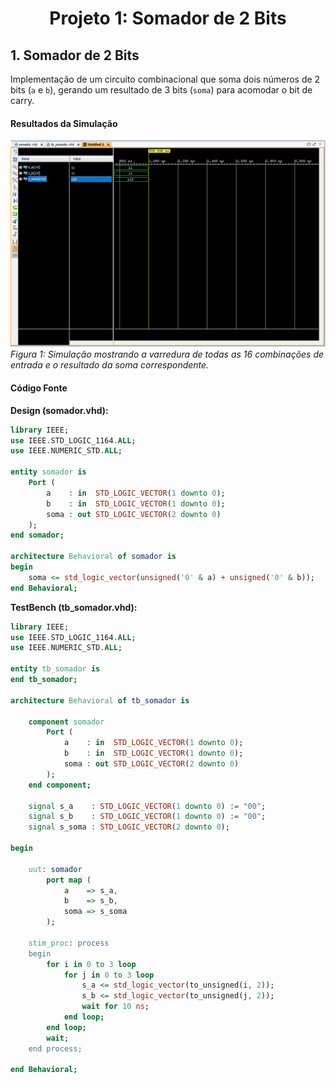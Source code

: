 <div align="center">

# Projeto 1: Somador de 2 Bits

</div>

## 1. Somador de 2 Bits

Implementação de um circuito combinacional que soma dois números de 2 bits (`a` e `b`), gerando um resultado de 3 bits (`soma`) para acomodar o bit de carry.

#### Resultados da Simulação
![Simulação do Somador de 2 Bits](somador.png)
*Figura 1: Simulação mostrando a varredura de todas as 16 combinações de entrada e o resultado da soma correspondente.*

#### Código Fonte

**Design (somador.vhd):**
```vhdl
library IEEE;
use IEEE.STD_LOGIC_1164.ALL;
use IEEE.NUMERIC_STD.ALL;

entity somador is
    Port ( 
        a    : in  STD_LOGIC_VECTOR(1 downto 0);
        b    : in  STD_LOGIC_VECTOR(1 downto 0);
        soma : out STD_LOGIC_VECTOR(2 downto 0)
    );
end somador;

architecture Behavioral of somador is
begin
    soma <= std_logic_vector(unsigned('0' & a) + unsigned('0' & b));
end Behavioral;
```
**TestBench (tb_somador.vhd):**
```vhdl
library IEEE;
use IEEE.STD_LOGIC_1164.ALL;
use IEEE.NUMERIC_STD.ALL;

entity tb_somador is
end tb_somador;

architecture Behavioral of tb_somador is

    component somador
        Port ( 
            a    : in  STD_LOGIC_VECTOR(1 downto 0);
            b    : in  STD_LOGIC_VECTOR(1 downto 0);
            soma : out STD_LOGIC_VECTOR(2 downto 0)
        );
    end component;

    signal s_a    : STD_LOGIC_VECTOR(1 downto 0) := "00";
    signal s_b    : STD_LOGIC_VECTOR(1 downto 0) := "00";
    signal s_soma : STD_LOGIC_VECTOR(2 downto 0);

begin

    uut: somador
        port map (
            a    => s_a,
            b    => s_b,
            soma => s_soma
        );

    stim_proc: process
    begin
        for i in 0 to 3 loop
            for j in 0 to 3 loop
                s_a <= std_logic_vector(to_unsigned(i, 2));
                s_b <= std_logic_vector(to_unsigned(j, 2));
                wait for 10 ns;
            end loop;
        end loop;
        wait;
    end process;

end Behavioral;
